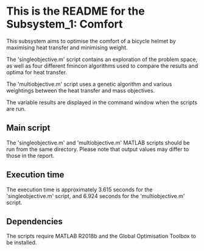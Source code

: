 This is the README for the Subsystem_1: Comfort
=======

This subsystem aims to optimise the comfort of a bicycle helmet by maximising heat transfer and minimising weight.

The 'singleobjective.m' script contains an exploration of the problem space, as well as four different fmincon algorithms used to compare the results and optima for heat transfer.

The 'multiobjective.m' script uses a genetic algorithm and various weightings between the heat transfer and mass objectives.

The variable results are displayed in the command window when the scripts are run.


Main script 
-------
The 'singleobjective.m' and 'multiobjective.m' MATLAB scripts should be run from the same directory. Please note that output values may differ to those in the report.


Execution time
-------
The execution time is approximately 3.615 seconds for the 'singleobjective.m' script, and 6.924 seconds for the 'multiobjective.m' script.


Dependencies
-------
The scripts require MATLAB R2018b and the Global Optimisation Toolbox to be installed.
